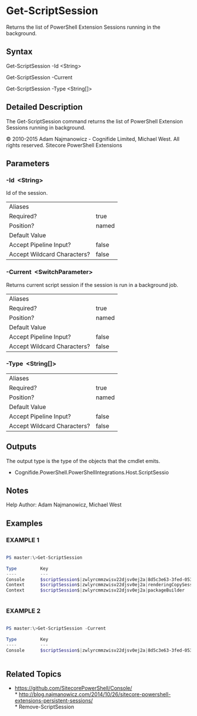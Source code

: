 # Get-ScriptSession 
 
Returns the list of PowerShell Extension Sessions running in the background. 
 
## Syntax 
 
Get-ScriptSession -Id &lt;String&gt; 
 
Get-ScriptSession -Current 
 
Get-ScriptSession -Type &lt;String[]&gt; 
 
 
## Detailed Description 
 
The Get-ScriptSession command returns the list of PowerShell Extension Sessions running in background. 
 
© 2010-2015 Adam Najmanowicz - Cognifide Limited, Michael West. All rights reserved. Sitecore PowerShell Extensions 
 
## Parameters 
 
### -Id&nbsp; &lt;String&gt; 
 
Id of the session. 
 
<table>
    <thead></thead>
    <tbody>
        <tr>
            <td>Aliases</td>
            <td></td>
        </tr>
        <tr>
            <td>Required?</td>
            <td>true</td>
        </tr>
        <tr>
            <td>Position?</td>
            <td>named</td>
        </tr>
        <tr>
            <td>Default Value</td>
            <td></td>
        </tr>
        <tr>
            <td>Accept Pipeline Input?</td>
            <td>false</td>
        </tr>
        <tr>
            <td>Accept Wildcard Characters?</td>
            <td>false</td>
        </tr>
    </tbody>
</table> 
 
### -Current&nbsp; &lt;SwitchParameter&gt; 
 
Returns current script session if the session is run in a background job. 
 
<table>
    <thead></thead>
    <tbody>
        <tr>
            <td>Aliases</td>
            <td></td>
        </tr>
        <tr>
            <td>Required?</td>
            <td>true</td>
        </tr>
        <tr>
            <td>Position?</td>
            <td>named</td>
        </tr>
        <tr>
            <td>Default Value</td>
            <td></td>
        </tr>
        <tr>
            <td>Accept Pipeline Input?</td>
            <td>false</td>
        </tr>
        <tr>
            <td>Accept Wildcard Characters?</td>
            <td>false</td>
        </tr>
    </tbody>
</table> 
 
### -Type&nbsp; &lt;String[]&gt; 
 
 
 
<table>
    <thead></thead>
    <tbody>
        <tr>
            <td>Aliases</td>
            <td></td>
        </tr>
        <tr>
            <td>Required?</td>
            <td>true</td>
        </tr>
        <tr>
            <td>Position?</td>
            <td>named</td>
        </tr>
        <tr>
            <td>Default Value</td>
            <td></td>
        </tr>
        <tr>
            <td>Accept Pipeline Input?</td>
            <td>false</td>
        </tr>
        <tr>
            <td>Accept Wildcard Characters?</td>
            <td>false</td>
        </tr>
    </tbody>
</table> 
 
## Outputs 
 
The output type is the type of the objects that the cmdlet emits. 
 
* Cognifide.PowerShell.PowerShellIntegrations.Host.ScriptSessio 
 
## Notes 
 
Help Author: Adam Najmanowicz, Michael West 
 
## Examples 
 
### EXAMPLE 1 
 
 
 
```powershell   
 
PS master:\>Get-ScriptSession
 
Type         Key                                                                              Location                                 Auto Disposed
----         ---                                                                              --------                                 -------------
Console      $scriptSession$|zwlyrcmmzwisv22djsv0ej2a|8d5c3e63-3fed-0532-e7c5-761760567b83                                             False
Context      $scriptSession$|zwlyrcmmzwisv22djsv0ej2a|renderingCopySession                    master:\content\Home                     False
Context      $scriptSession$|zwlyrcmmzwisv22djsv0ej2a|packageBuilder                          master:\content\Home                     False 
 
``` 
 
### EXAMPLE 2 
 
 
 
```powershell   
 
PS master:\>Get-ScriptSession -Current
 
Type         Key                                                                              Location                                 Auto Disposed
----         ---                                                                              --------                                 -------------
Console      $scriptSession$|zwlyrcmmzwisv22djsv0ej2a|8d5c3e63-3fed-0532-e7c5-761760567b83                                             False 
 
``` 
 
## Related Topics 
 
* <a href='https://github.com/SitecorePowerShell/Console/' target='_blank'>https://github.com/SitecorePowerShell/Console/</a><br/>* <a href='http://blog.najmanowicz.com/2014/10/26/sitecore-powershell-extensions-persistent-sessions/' target='_blank'>http://blog.najmanowicz.com/2014/10/26/sitecore-powershell-extensions-persistent-sessions/</a><br/>* Remove-ScriptSession
